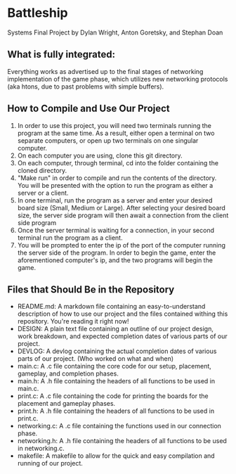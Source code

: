 # Battleship
Systems Final Project
by Dylan Wright, Anton Goretsky, and Stephan Doan

## What is fully integrated:
Everything works as advertised up to the final stages of networking implementation of the game phase, which utilizes new networking protocols (aka htons, due to past problems with simple buffers). 

## How to Compile and Use Our Project
1. In order to use this project, you will need two terminals running the program at the same time. As a result, either open a terminal on two separate computers, or open up two terminals on one singular computer.
2. On each computer you are using, clone this git directory.
3. On each computer, through terminal, cd into the folder containing the cloned directory.
4. "Make run" in order to compile and run the contents of the directory. You will be presented with the option to run the program as either a server or a client.
5. In one terminal, run the program as a server and enter your desired board size (Small, Medium or Large). After selecting your desired board size, the server side program will then await a connection from the client side program
6. Once the server terminal is waiting for a connection, in your second terminal run the program as a client.
7. You will be prompted to enter the ip of the port of the computer running the server side of the program. In order to begin the game, enter the aforementioned computer's ip, and the two programs will begin the game.

## Files that Should Be in the Repository
* README.md: A markdown file containing an easy-to-understand description of how to use our project and the files contained withing this repository. You're reading it right now!
* DESIGN: A plain text file containing an outline of our project design, work breakdown, and expected completion dates of various parts of our project.
* DEVLOG: A devlog containing the actual completion dates of various parts of our project. (Who worked on what and when)
* main.c: A .c file containing the core code for our setup, placement, gameplay, and completion phases.
* main.h: A .h file containing the headers of all functions to be used in main.c.
* print.c: A .c file containing the code for printing the boards for the placement and gameplay phases.
* print.h: A .h file containing the headers of all functions to be used in print.c.
* networking.c: A .c file containing the functions used in our connection phase.
* networking.h: A .h file containing the headers of all functions to be used in networking.c.
* makefile: A makefile to allow for the quick and easy compilation and running of our project.
